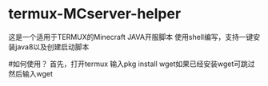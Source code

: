 # termux-MCserver-helper
这是一个适用于TERMUX的Minecraft JAVA开服脚本
使用shell编写，支持一键安装java8以及创建启动脚本


#如何使用？
首先，打开termux
输入pkg install wget如果已经安装wget可跳过
然后输入wget
